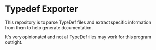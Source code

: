 # Typedef Exporter

This repository is to parse TypeDef files and extract specific information from them to help generate documentation. 

It's very opinionated and not all TypeDef files may work for this program outright.